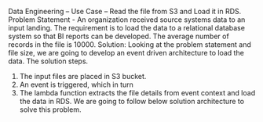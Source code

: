 
Data Engineering – Use Case – Read the file from S3 and Load it in RDS.
Problem Statement -  An organization received source systems data to an input landing. The requirement is to load the data to a relational database system so that BI reports can be developed. The average number of records in the file is 10000.
Solution:  Looking at the problem statement and file size, we are going to develop an event driven architecture to load the data. The solution steps.
1.	The input files are placed in S3 bucket.
2.	An event is triggered, which in turn 
3.	The lambda function extracts the file details from event context and load the data in RDS.
We are going to follow below solution architecture to solve this problem.




